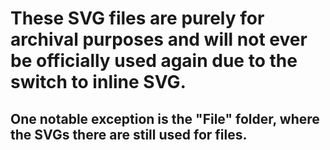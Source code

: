 # These SVG files are purely for archival purposes and will not ever be officially used again due to the switch to inline SVG.
## One notable exception is the "File" folder, where the SVGs there are still used for files.
